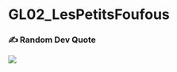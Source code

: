 # GL02_LesPetitsFoufous

### ✍️ Random Dev Quote

![](https://quotes-github-readme.vercel.app/api?type=horizontal&theme=radical)
